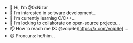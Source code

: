 - 👋 Hi, I’m @0xNizar
- 👀 I’m interested in software development...
- 🌱 I’m currently learning C/C++...
- 💞️ I’m looking to collaborate on open-source projects...
- 📫 How to reach me (X: @voip6e)[https://x.com/voip6e] ...
- 😄 Pronouns: he/him...

<!---
0xNizar/0xNizar is a ✨ special ✨ repository because its `README.md` (this file) appears on your GitHub profile.
You can click the Preview link to take a look at your changes.
--->
